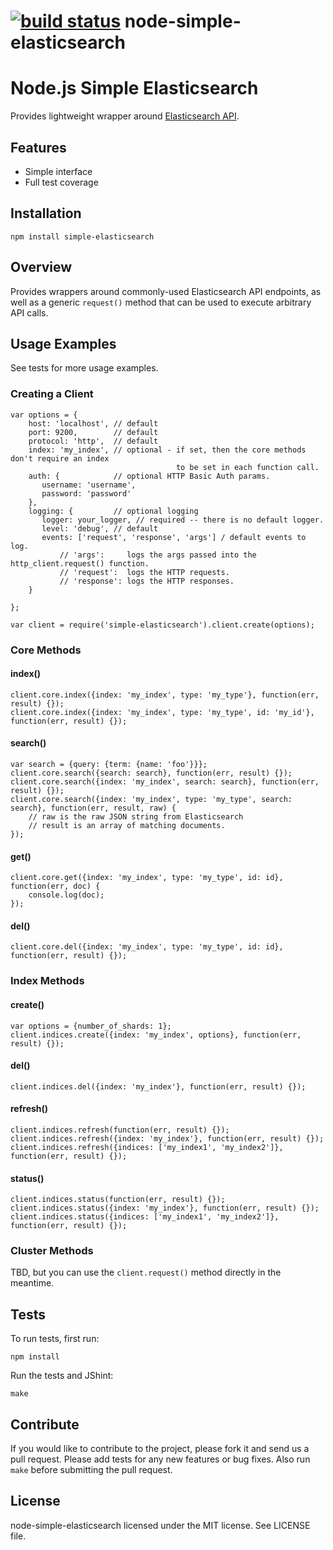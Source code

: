 [![build status](https://secure.travis-ci.org/BryanDonovan/node-simple-elasticsearch.png)](http://travis-ci.org/BryanDonovan/node-simple-elasticsearch)
node-simple-elasticsearch
=========================

# Node.js Simple Elasticsearch 

Provides lightweight wrapper around [Elasticsearch API](http://www.elasticsearch.org/).

## Features

* Simple interface 
* Full test coverage 

## Installation

    npm install simple-elasticsearch

## Overview

Provides wrappers around commonly-used Elasticsearch API endpoints, as well as a generic `request()` method that can
be used to execute arbitrary API calls.

## Usage Examples

See tests for more usage examples.

### Creating a Client

    var options = {
        host: 'localhost', // default
        port: 9200,        // default
        protocol: 'http',  // default
        index: 'my_index', // optional - if set, then the core methods don't require an index
                                         to be set in each function call.
        auth: {            // optional HTTP Basic Auth params.
           username: 'username',
           password: 'password'
        },
        logging: {         // optional logging
           logger: your_logger, // required -- there is no default logger.
           level: 'debug', // default
           events: ['request', 'response', 'args'] / default events to log.
               // 'args':     logs the args passed into the http_client.request() function.
               // 'request':  logs the HTTP requests.
               // 'response': logs the HTTP responses.
        }

    };

    var client = require('simple-elasticsearch').client.create(options);


### Core Methods

#### index()

    client.core.index({index: 'my_index', type: 'my_type'}, function(err, result) {});
    client.core.index({index: 'my_index', type: 'my_type', id: 'my_id'}, function(err, result) {});

#### search()

    var search = {query: {term: {name: 'foo'}}};
    client.core.search({search: search}, function(err, result) {});
    client.core.search({index: 'my_index', search: search}, function(err, result) {});
    client.core.search({index: 'my_index', type: 'my_type', search: search}, function(err, result, raw) {
        // raw is the raw JSON string from Elasticsearch
        // result is an array of matching documents.
    });
    
#### get()

    client.core.get({index: 'my_index', type: 'my_type', id: id}, function(err, doc) {
        console.log(doc);
    });


#### del()

    client.core.del({index: 'my_index', type: 'my_type', id: id}, function(err, result) {});

### Index Methods

#### create()

    var options = {number_of_shards: 1};
    client.indices.create({index: 'my_index', options}, function(err, result) {});

#### del()

    client.indices.del({index: 'my_index'}, function(err, result) {});

#### refresh()

    client.indices.refresh(function(err, result) {});
    client.indices.refresh({index: 'my_index'}, function(err, result) {});
    client.indices.refresh({indices: ['my_index1', 'my_index2']}, function(err, result) {});

#### status()

    client.indices.status(function(err, result) {});
    client.indices.status({index: 'my_index'}, function(err, result) {});
    client.indices.status({indices: ['my_index1', 'my_index2']}, function(err, result) {});

### Cluster Methods
TBD, but you can use the ``client.request()`` method directly in the meantime.

## Tests

To run tests, first run:

    npm install

Run the tests and JShint:

    make

## Contribute

If you would like to contribute to the project, please fork it and send us a pull request.  Please add tests
for any new features or bug fixes.  Also run ``make`` before submitting the pull request.


## License

node-simple-elasticsearch licensed under the MIT license. See LICENSE file.
